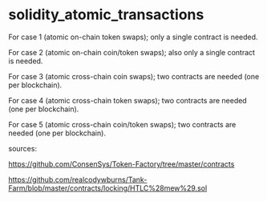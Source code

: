 # solidity_atomic_transactions

For case 1 (atomic on-chain token swaps); only a single contract is needed.

For case 2 (atomic on-chain coin/token swaps); also only a single contract is needed.

For case 3 (atomic cross-chain coin swaps); two contracts are needed (one per blockchain).

For case 4 (atomic cross-chain token swaps); two contracts are needed (one per blockchain).

For case 5 (atomic cross-chain coin/token swaps); two contracts are needed (one per blockchain).



sources:

https://github.com/ConsenSys/Token-Factory/tree/master/contracts

https://github.com/realcodywburns/Tank-Farm/blob/master/contracts/locking/HTLC%28mew%29.sol

